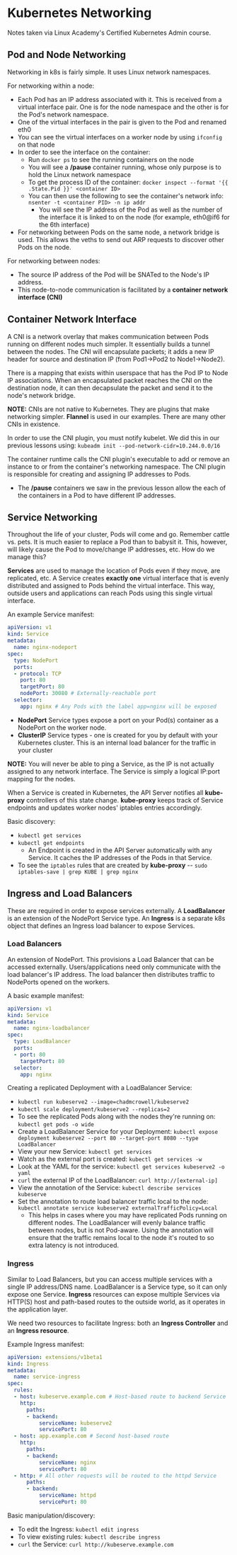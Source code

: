 # Kubernetes Networking
Notes taken via Linux Academy's Certified Kubernetes Admin course.

## Pod and Node Networking
Networking in k8s is fairly simple. It uses Linux network namespaces.

For networking within a node: 
* Each Pod has an IP address associated with it. This is received from a virtual interface pair. One is for the node namespace and the other is for the Pod's network namespace.
* One of the virtual interfaces in the pair is given to the Pod and renamed eth0
* You can see the virtual interfaces on a worker node by using `ifconfig` on that node
* In order to see the interface on the container:
  * Run `docker ps` to see the running containers on the node
  * You will see a **/pause** container running, whose only purpose is to hold the Linux network namespace
  * To get the process ID of the container: `docker inspect --format '{{ .State.Pid }}' <container ID>`
  * You can then use the following to see the container's network info: `nsenter -t <container PID> -n ip addr`
    * You will see the IP address of the Pod as well as the number of the interface it is linked to on the node (for example, eth0@if6 for the 6th interface)
* For networking between Pods on the same node, a network bridge is used. This allows the veths to send out ARP requests to discover other Pods on the node. 

For networking between nodes:
* The source IP address of the Pod will be SNATed to the Node's IP address.
* This node-to-node communication is facilitated by a **container network interface (CNI)**

## Container Network Interface
A CNI is a network overlay that makes communication between Pods running on different nodes much simpler. It essentially builds a tunnel between the nodes. The CNI will encapsulate packets; it adds a new IP header for source and destination IP (from Pod1->Pod2 to Node1->Node2).

There is a mapping that exists within userspace that has the Pod IP to Node IP associations. When an encapsulated packet reaches the CNI on the destination node, it can then decapsulate the packet and send it to the node's network bridge.

**NOTE:** CNIs are not native to Kubernetes. They are plugins that make networking simpler. **Flannel** is used in our examples. There are many other CNIs in existence. 

In order to use the CNI plugin, you must notify kubelet. We did this in our previous lessons using: `kubeadm init --pod-network-cidr=10.244.0.0/16`

The container runtime calls the CNI plugin's executable to add or remove an instance to or from the container's networking namespace. The CNI plugin is responsible for creating and assigning IP addresses to Pods.
* The **/pause** containers we saw in the previous lesson allow the each of the containers in a Pod to have different IP addresses.

## Service Networking
Throughout the life of your cluster, Pods will come and go. Remember cattle vs. pets. It is much easier to replace a Pod than to babysit it. This, however, will likely cause the Pod to move/change IP addresses, etc. How do we manage this?

**Services** are used to manage the location of Pods even if they move, are replicated, etc. A Service creates **exactly one** virtual interface that is evenly distributed and assigned to Pods behind the virtual interface. This way, outside users and applications can reach Pods using this single virtual interface.

An example Service manifest:
```yaml
apiVersion: v1
kind: Service
metadata:
  name: nginx-nodeport
spec:
  type: NodePort
  ports:
  - protocol: TCP
    port: 80
    targetPort: 80
    nodePort: 30080 # Externally-reachable port
  selector:
    app: nginx # Any Pods with the label app=nginx will be exposed
```
* **NodePort** Service types expose a port on your Pod(s) container as a NodePort on the worker node.
* **ClusterIP** Service types - one is created for you by default with your Kubernetes cluster. This is an internal load balancer for the traffic in your cluster

**NOTE:** You will never be able to ping a Service, as the IP is not actually assigned to any network interface. The Service is simply a logical IP:port mapping for the nodes.

When a Service is created in Kubernetes, the API Server notifies all **kube-proxy** controllers of this state change. **kube-proxy** keeps track of Service endpoints and updates worker nodes' iptables entries accordingly.

Basic discovery:
* `kubectl get services`
* `kubectl get endpoints`
  * An Endpoint is created in the API Server automatically with any Service. It caches the IP addresses of the Pods in that Service.
* To see the `iptables` rules that are created by **kube-proxy** -- `sudo iptables-save | grep KUBE | grep nginx`

## Ingress and Load Balancers
These are required in order to expose services externally. A **LoadBalancer** is an extension of the NodePort Service type. An **Ingress** is a separate k8s object that defines an Ingress load balancer to expose Services. 

### Load Balancers
An extension of NodePort. This provisions a Load Balancer that can be accessed externally. Users/applications need only communicate with the load balancer's IP address. The load balancer then distributes traffic to NodePorts opened on the workers.

A basic example manifest:
```yaml
apiVersion: v1
kind: Service
metadata:
  name: nginx-loadbalancer
spec:
  type: LoadBalancer
  ports:
  - port: 80
    targetPort: 80
  selector:
    app: nginx
```
Creating a replicated Deployment with a LoadBalancer Service:
* `kubectl run kubeserve2 --image=chadmcrowell/kubeserve2`
* `kubectl scale deployment/kubeserve2 --replicas=2`
* To see the replicated Pods along with the nodes they're running on: `kubectl get pods -o wide`
* Create a LoadBalancer Service for your Deployment: `kubectl expose deployment kubeserve2 --port 80 --target-port 8080 --type LoadBalancer`
* View your new Service: `kubectl get services`
* Watch as the external port is created: `kubectl get services -w`
* Look at the YAML for the service: `kubectl get services kubeserve2 -o yaml`
* `curl` the external IP of the LoadBalancer: `curl http://[external-ip]`
* View the annotation of the Service: `kubectl describe services kubeserve`
* Set the annotation to route load balancer traffic local to the node: `kubectl annotate service kubeserve2 externalTrafficPolicy=Local`
  * This helps in cases where you may have replicated Pods running on different nodes. The LoadBalancer will evenly balance traffic between nodes, but is not Pod-aware. Using the annotation will ensure that the traffic remains local to the node it's routed to so extra latency is not introduced. 

### Ingress
Similar to Load Balancers, but you can access multiple services with a single IP address/DNS name. LoadBalancer is a Service type, so it can only expose one Service. **Ingress** resources can expose multiple Services via HTTP(S) host and path-based routes to the outside world, as it operates in the application layer. 

We need two resources to facilitate Ingress: both an **Ingress Controller** and an **Ingress resource**.

Example Ingress manifest:
```yaml
apiVersion: extensions/v1beta1
kind: Ingress
metadata:
  name: service-ingress
spec:
  rules:
  - host: kubeserve.example.com # Host-based route to backend Service
    http:
      paths:
      - backend:
          serviceName: kubeserve2
          servicePort: 80
  - host: app.example.com # Second host-based route
    http:
      paths:
      - backend:
          serviceName: nginx
          servicePort: 80
  - http: # All other requests will be routed to the httpd Service
      paths:
      - backend:
          serviceName: httpd
          servicePort: 80
```
Basic manipulation/discovery:
* To edit the Ingress: `kubectl edit ingress`
* To view existing rules: `kubectl describe ingress`
* `curl` the Service: `curl http://kubeserve.example.com`

